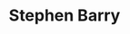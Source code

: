 ---
title: Stephen Barry
category: team
published: false
position: Collaborator
image: /team/stephen-barry.jpg
---
